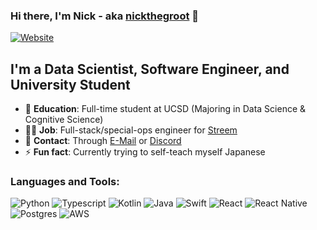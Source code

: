 ### Hi there, I'm Nick - aka [nickthegroot](https://nickthegroot.com) 👋

[![Website](https://img.shields.io/website?label=nickthegroot.com&style=for-the-badge&url=https%3A%2F%2Fnickthegroot.com)](website)

## I'm a Data Scientist, Software Engineer, and University Student

- 🎒 **Education**: Full-time student at UCSD (Majoring in Data Science & Cognitive Science)
- 👨‍💻 **Job**: Full-stack/special-ops engineer for [Streem](https://streem.com/)
- 💬 **Contact**: Through [E-Mail](mailto:nbdegroot1@gmail.com) or [Discord](http://discord.com/users/140530817360330752)
- ⚡ **Fun fact**: Currently trying to self-teach myself Japanese

### Languages and Tools:
![Python](https://img.shields.io/badge/python-%233776AB.svg?&style=for-the-badge&logo=python&logoColor=white)
![Typescript](https://img.shields.io/badge/typescript%20-%23007ACC.svg?&style=for-the-badge&logo=typescript&logoColor=white)
![Kotlin](https://img.shields.io/badge/kotlin-%230095D5.svg?&style=for-the-badge&logo=kotlin&logoColor=white)
![Java](https://img.shields.io/badge/java-%23ED8B00.svg?&style=for-the-badge&logo=java&logoColor=white)
![Swift](https://img.shields.io/badge/swift-%23FA7343.svg?&style=for-the-badge&logo=swift&logoColor=white)
![React](https://img.shields.io/badge/react%20-%2320232a.svg?&style=for-the-badge&logo=react&logoColor=%2361DAFB)
![React Native](https://img.shields.io/badge/react_native%20-%2320232a.svg?&style=for-the-badge&logo=react&logoColor=%2361DAFB)
![Postgres](https://img.shields.io/badge/postgres-%23316192.svg?&style=for-the-badge&logo=postgresql&logoColor=white)
![AWS](https://img.shields.io/badge/Amazon%20AWS-%23232F3E?logo=amazon-aws&logoColor=white&style=for-the-badge)